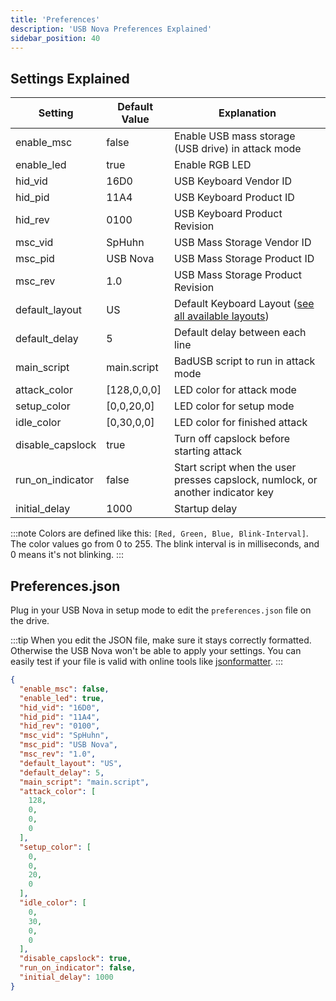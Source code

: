 ```yaml
---
title: 'Preferences'
description: 'USB Nova Preferences Explained'
sidebar_position: 40
---
```


## Settings Explained

| Setting | Default Value | Explanation |
| ------- | ------------- | ----------- |
| enable_msc | false | Enable USB mass storage (USB drive) in attack mode |
| enable_led | true | Enable RGB LED |
| hid_vid | 16D0 | USB Keyboard Vendor ID |
| hid_pid | 11A4 | USB Keyboard Product ID |
| hid_rev | 0100 | USB Keyboard Product Revision |
| msc_vid | SpHuhn | USB Mass Storage Vendor ID |
| msc_pid | USB Nova | USB Mass Storage Product ID |
| msc_rev | 1.0 | USB Mass Storage Product Revision |
| default_layout | US | Default Keyboard Layout ([see all available layouts](scripting/functions.md#available-keyboard-layouts)) |
| default_delay | 5 | Default delay between each line |
| main_script | main.script | BadUSB script to run in attack mode |
| attack_color | [128,0,0,0] | LED color for attack mode |
| setup_color | [0,0,20,0] | LED color for setup mode |
| idle_color | [0,30,0,0] | LED color for finished attack |
| disable_capslock | true | Turn off capslock before starting attack |
| run_on_indicator | false | Start script when the user presses capslock, numlock, or another indicator key |
| initial_delay | 1000 | Startup delay |

:::note
Colors are defined like this: `[Red, Green, Blue, Blink-Interval]`. The color values go from 0 to 255. The blink interval is in milliseconds, and 0 means it's not blinking.
:::

## Preferences.json

Plug in your USB Nova in setup mode to edit the `preferences.json` file on the drive.

:::tip
When you edit the JSON file, make sure it stays correctly formatted. Otherwise the USB Nova won't be able to apply your settings. 
You can easily test if your file is valid with online tools like [jsonformatter](https://jsonformatter.org/).
:::

```json
{
  "enable_msc": false,
  "enable_led": true,
  "hid_vid": "16D0",
  "hid_pid": "11A4",
  "hid_rev": "0100",
  "msc_vid": "SpHuhn",
  "msc_pid": "USB Nova",
  "msc_rev": "1.0",
  "default_layout": "US",
  "default_delay": 5,
  "main_script": "main.script",
  "attack_color": [
    128,
    0,
    0,
    0
  ],
  "setup_color": [
    0,
    0,
    20,
    0
  ],
  "idle_color": [
    0,
    30,
    0,
    0
  ],
  "disable_capslock": true,
  "run_on_indicator": false,
  "initial_delay": 1000
}
```